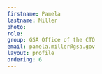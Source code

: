 ```yaml
---
firstname: Pamela 
lastname: Miller
photo:
role:
group: GSA Office of the CTO
email: pamela.miller@gsa.gov
layout: profile
ordering: 6
---
```

